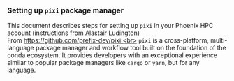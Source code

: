 ### Setting up `pixi` package manager
This document describes steps for setting up `pixi` in your Phoenix HPC account (instructions from Alastair Ludington)
<br>
From https://github.com/prefix-dev/pixi:<br>
`pixi` is a cross-platform, multi-language package manager and workflow tool built on the foundation of the conda ecosystem. 
It provides developers with an exceptional experience similar to popular package managers like `cargo` or `yarn`, but for any language.
